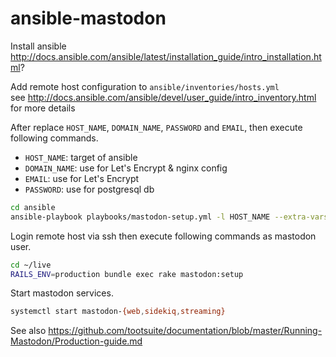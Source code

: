 # ansible-mastodon

Install ansible  
http://docs.ansible.com/ansible/latest/installation_guide/intro_installation.html?


Add remote host configuration to `ansible/inventories/hosts.yml`  
see http://docs.ansible.com/ansible/devel/user_guide/intro_inventory.html for more details 

After replace `HOST_NAME`, `DOMAIN_NAME`, `PASSWORD` and `EMAIL`, then execute following commands.

* `HOST_NAME`: target of ansible
* `DOMAIN_NAME`: use for Let's Encrypt & nginx config
* `EMAIL`: use for Let's Encrypt
* `PASSWORD`: use for postgresql db
   
```sh
cd ansible
ansible-playbook playbooks/mastodon-setup.yml -l HOST_NAME --extra-vars '{ "domain_name":"DOMAIN_NAME", "postgresql_user_password": "PASSWORD", "email": "EMAIL" }'
```

Login remote host via ssh then execute following commands as mastodon user.

```sh
cd ~/live
RAILS_ENV=production bundle exec rake mastodon:setup
```

Start mastodon services.

```sh
systemctl start mastodon-{web,sidekiq,streaming}
```

See also https://github.com/tootsuite/documentation/blob/master/Running-Mastodon/Production-guide.md
